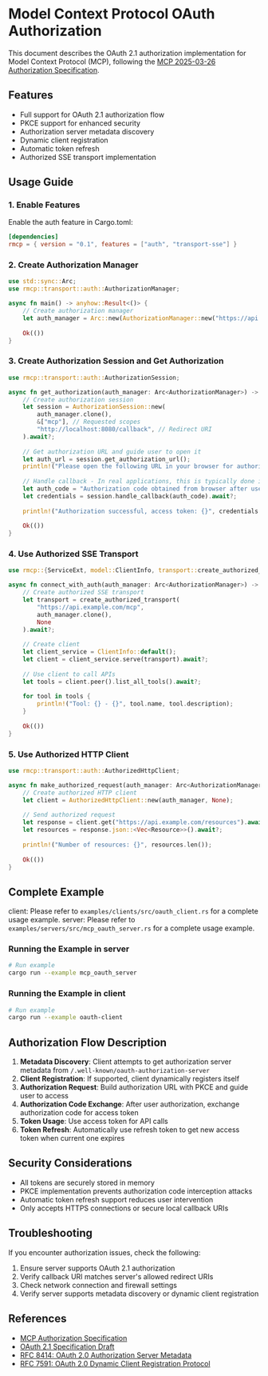 # Model Context Protocol OAuth Authorization

This document describes the OAuth 2.1 authorization implementation for Model Context Protocol (MCP), following the [MCP 2025-03-26 Authorization Specification](https://spec.modelcontextprotocol.io/specification/2025-03-26/basic/authorization/).

## Features

- Full support for OAuth 2.1 authorization flow
- PKCE support for enhanced security
- Authorization server metadata discovery
- Dynamic client registration
- Automatic token refresh
- Authorized SSE transport implementation

## Usage Guide

### 1. Enable Features

Enable the auth feature in Cargo.toml:

```toml
[dependencies]
rmcp = { version = "0.1", features = ["auth", "transport-sse"] }
```

### 2. Create Authorization Manager

```rust ignore
use std::sync::Arc;
use rmcp::transport::auth::AuthorizationManager;

async fn main() -> anyhow::Result<()> {
    // Create authorization manager
    let auth_manager = Arc::new(AuthorizationManager::new("https://api.example.com/mcp").await?);
    
    Ok(())
}
```

### 3. Create Authorization Session and Get Authorization

```rust ignore
use rmcp::transport::auth::AuthorizationSession;

async fn get_authorization(auth_manager: Arc<AuthorizationManager>) -> anyhow::Result<()> {
    // Create authorization session
    let session = AuthorizationSession::new(
        auth_manager.clone(),
        &["mcp"], // Requested scopes
        "http://localhost:8080/callback", // Redirect URI
    ).await?;
    
    // Get authorization URL and guide user to open it
    let auth_url = session.get_authorization_url();
    println!("Please open the following URL in your browser for authorization:\n{}", auth_url);
    
    // Handle callback - In real applications, this is typically done in a callback server
    let auth_code = "Authorization code obtained from browser after user authorization";
    let credentials = session.handle_callback(auth_code).await?;
    
    println!("Authorization successful, access token: {}", credentials.access_token);
    
    Ok(())
}
```

### 4. Use Authorized SSE Transport

```rust
use rmcp::{ServiceExt, model::ClientInfo, transport::create_authorized_transport};

async fn connect_with_auth(auth_manager: Arc<AuthorizationManager>) -> anyhow::Result<()> {
    // Create authorized SSE transport
    let transport = create_authorized_transport(
        "https://api.example.com/mcp",
        auth_manager.clone(),
        None
    ).await?;
    
    // Create client
    let client_service = ClientInfo::default();
    let client = client_service.serve(transport).await?;
    
    // Use client to call APIs
    let tools = client.peer().list_all_tools().await?;
    
    for tool in tools {
        println!("Tool: {} - {}", tool.name, tool.description);
    }
    
    Ok(())
}
```

### 5. Use Authorized HTTP Client

```rust
use rmcp::transport::auth::AuthorizedHttpClient;

async fn make_authorized_request(auth_manager: Arc<AuthorizationManager>) -> anyhow::Result<()> {
    // Create authorized HTTP client
    let client = AuthorizedHttpClient::new(auth_manager, None);
    
    // Send authorized request
    let response = client.get("https://api.example.com/resources").await?;
    let resources = response.json::<Vec<Resource>>().await?;
    
    println!("Number of resources: {}", resources.len());
    
    Ok(())
}
```

## Complete Example
client: Please refer to `examples/clients/src/oauth_client.rs` for a complete usage example.
server: Please refer to `examples/servers/src/mcp_oauth_server.rs` for a complete usage example.
### Running the Example in server
```bash
# Run example
cargo run --example mcp_oauth_server
```

### Running the Example in client

```bash
# Run example
cargo run --example oauth-client
```

## Authorization Flow Description

1. **Metadata Discovery**: Client attempts to get authorization server metadata from `/.well-known/oauth-authorization-server`
2. **Client Registration**: If supported, client dynamically registers itself
3. **Authorization Request**: Build authorization URL with PKCE and guide user to access
4. **Authorization Code Exchange**: After user authorization, exchange authorization code for access token
5. **Token Usage**: Use access token for API calls
6. **Token Refresh**: Automatically use refresh token to get new access token when current one expires

## Security Considerations

- All tokens are securely stored in memory
- PKCE implementation prevents authorization code interception attacks
- Automatic token refresh support reduces user intervention
- Only accepts HTTPS connections or secure local callback URIs

## Troubleshooting

If you encounter authorization issues, check the following:

1. Ensure server supports OAuth 2.1 authorization
2. Verify callback URI matches server's allowed redirect URIs
3. Check network connection and firewall settings
4. Verify server supports metadata discovery or dynamic client registration

## References

- [MCP Authorization Specification](https://spec.modelcontextprotocol.io/specification/2025-03-26/basic/authorization/)
- [OAuth 2.1 Specification Draft](https://oauth.net/2.1/)
- [RFC 8414: OAuth 2.0 Authorization Server Metadata](https://datatracker.ietf.org/doc/html/rfc8414)
- [RFC 7591: OAuth 2.0 Dynamic Client Registration Protocol](https://datatracker.ietf.org/doc/html/rfc7591) 